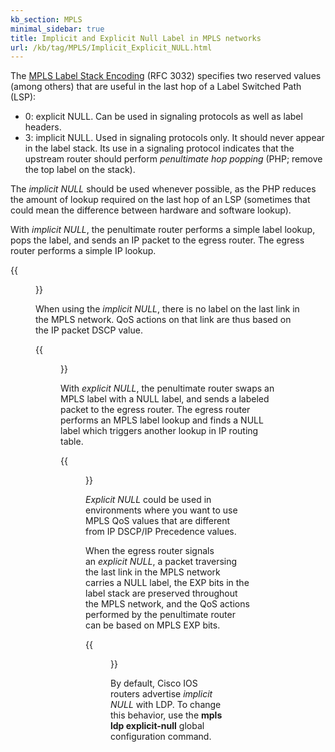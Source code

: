 ```yaml
---
kb_section: MPLS
minimal_sidebar: true
title: Implicit and Explicit Null Label in MPLS networks
url: /kb/tag/MPLS/Implicit_Explicit_NULL.html
---
```

The [MPLS Label Stack Encoding](http://tools.ietf.org/html/rfc3032) (RFC 3032) specifies two reserved values (among others) that are useful in the last hop of a Label Switched Path (LSP):

-   0: explicit NULL. Can be used in signaling protocols as well as label headers.
-   3: implicit NULL. Used in signaling protocols only. It should never appear in the label stack. Its use in a signaling protocol indicates that the upstream router should perform *penultimate hop popping* (PHP; remove the top label on the stack).

The *implicit NULL* should be used whenever possible, as the PHP reduces the amount of lookup required on the last hop of an LSP (sometimes that could mean the difference between hardware and software lookup).

With *implicit NULL*, the penultimate router performs a simple label lookup, pops the label, and sends an IP packet to the egress router. The egress router performs a simple IP lookup.

{{<figure src="Label_Implicit_Null.png" caption="Penultimate hop popping with implicit NULL">}}

When using the *implicit NULL*, there is no label on the last link in the MPLS network. QoS actions on that link are thus based on the IP packet DSCP value.

{{<figure src="MPLS_QoS_Implicit_Null.png" caption="MPLS QoS with implicit NULL">}}

With *explicit NULL*, the penultimate router swaps an MPLS label with a NULL label, and sends a labeled packet to the egress router. The egress router performs an MPLS label lookup and finds a NULL label which triggers another lookup in IP routing table.

{{<figure src="MPLS_Label_Explicit_Null.png" caption="End-to-end LSP with explicit NULL">}}

*Explicit NULL* could be used in environments where you want to use MPLS QoS values that are different from IP DSCP/IP Precedence values.

When the egress router signals an *explicit NULL*, a packet traversing the last link in the MPLS network carries a NULL label, the EXP bits in the label stack are preserved throughout the MPLS network, and the QoS actions performed by the penultimate router can be based on MPLS EXP bits.

{{<figure src="MPLS_QoS_Explicit_Null.png" caption="End-to-end MPLS QoS with explicit NULL">}}

By default, Cisco IOS routers advertise *implicit NULL* with LDP. To change this behavior, use the **mpls ldp explicit-null** global configuration command.
